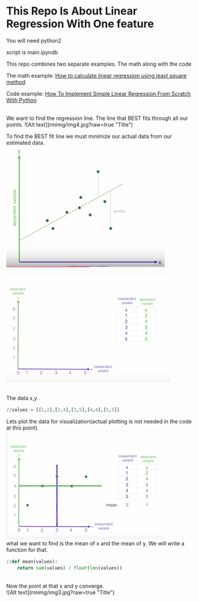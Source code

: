 # This Repo Is About Linear Regression With One feature

You will need python2<br />

script is main.ipyndb<br />

This repo combines two separate examples. The math along with the code<br />

The math example:
[How to calculate linear regression using least square method](https://www.youtube.com/watch?v=JvS2triCgOY&t=343s "How to calculate linear regression using least square method")

Code example:
[How To Implement Simple Linear Regression From Scratch With Python](http://machinelearningmastery.com/implement-simple-linear-regression-scratch-python/ "How To Implement Simple Linear Regression From Scratch With Python")<br />



<br />
We want to find the regression line. The line that BEST fits through all our points.
![Alt text](rmimg/img4.jpg?raw=true "Title")<br />

To find the BEST fit line we must minimize our actual data from our estimated data.
![Alt text](rmimg/img5.jpg?raw=true "Title")<br />


![Alt text](rmimg/img1.jpg?raw=true "Title")<br />
<br />

The data x,y
```python
//values = [[1,2],[2,4],[3,5],[4,4],[5,5]]
```

Lets plot the data for visualization(actual plotting is not needed in the code at this point).
![Alt text](rmimg/img2.jpg?raw=true "Title")<br />
what we want to find is the mean of x and the mean of y.
We will write a function for that. 
```python
//def mean(values):
    return sum(values) / float(len(values))     
```
<br />
Now the point at that x and y converge.<br />
![Alt text](rmimg/img3.jpg?raw=true "Title")